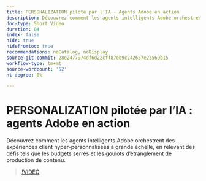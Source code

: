 ```yaml
---
title: PERSONALIZATION piloté par l’IA - Agents Adobe en action
description: Découvrez comment les agents intelligents Adobe orchestrent des expériences client hyper-personnalisées à grande échelle, en relevant des défis tels que les budgets serrés et les goulots d’étranglement de production de contenu.
doc-type: Short Video
duration: 84
index: false
hide: true
hidefromtoc: true
recommendations: noCatalog, noDisplay
source-git-commit: 28e2477974df6d22cff87eb9c242657e23569b15
workflow-type: tm+mt
source-wordcount: '52'
ht-degree: 0%

---
```



# PERSONALIZATION pilotée par l’IA : agents Adobe en action

Découvrez comment les agents intelligents Adobe orchestrent des expériences client hyper-personnalisées à grande échelle, en relevant des défis tels que les budgets serrés et les goulots d’étranglement de production de contenu.

<!-- 72_S653_3442539_83_aidriven-personalization-adobe-agents-in-action -->
>[!VIDEO](https://video.tv.adobe.com/v/3458198/?learn=on&enablevpops=true)

